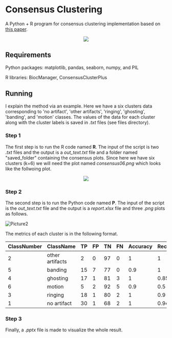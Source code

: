 # Consensus Clustering
A Python + R program for consensus clustering implementation based on  [this paper](https://link.springer.com/article/10.1023/A:1023949509487). 


<p align="center">
  <img src="https://user-images.githubusercontent.com/50635618/170381479-1485dd6a-7a9a-49bc-a514-bdbb42c15729.png"/>
</p>



## Requirements 
Python packages: matplotlib, pandas, seaborn, numpy, and PIL

R libraries: BiocManager, ConsensusClusterPlus


## Running
I explain the method via an example. Here we have a six clusters data corresponding to 'no artifact', 'other artifacts', 'ringing', 'ghosting', 'banding', and 'motion' classes. The values of the data for each cluster along with the cluster labels is saved in _.txt_ files (see files directory).

### Step 1
The first step is to run the R code named **R**. The input of the script is two _.txt_ files and the output is a _out_text.txt_ file and a folder named "saved_folder" containing the consensus plots. Since here we have six clusters (k=6) we will need the plot named _consensus06.png_ which looks like the follwoing plot. 


<p align="center">
  <img src="https://user-images.githubusercontent.com/50635618/170344444-b230fb3d-ce3c-4034-92d6-442be4425fbb.png"/>
</p>

### Step 2
The second step is to run the Python code named **P**. The input of the script is the _out_text.txt_ file and the output is a _report.xlsx_ file and three _.png_ plots as follows.   

![Picture2](https://user-images.githubusercontent.com/50635618/170345853-6f7b8f91-8383-434a-9d55-4333c52e9e98.png)

The metrics of each cluster is in the following format.

| ClassNumber    | ClassName     | TP         | FP | TN | FN | Accuracy | Recall  | Precision | 
| ------------- | ------------- | --------    |------------- | ------------- | --------    |------------- | ------------- | --------    |
| 2     | other artifacts        | 2  | 0 | 97 | 0 | 1 | 1 | 1| 
| 5     | banding        | 15  | 7 | 77 | 0 | 0.9 | 1 | 0.68| 
| 4     | ghosting       | 17  | 1 | 81 | 3 | 1 | 0.85 | 0.94| 
| 6     | motion       | 5 | 2 | 92 | 5 | 0.9 | 0.5 | 0.71| 
| 3     | ringing       | 18  | 1 | 80 | 2 | 1 | 0.9 | 0.95| 
| 1     | no artifact        | 30  | 1 | 68 | 2 | 1 | 0.94 | 0.97| 

### Step 3
Finally, a _.pptx_ file is made to visualize the whole result. 
